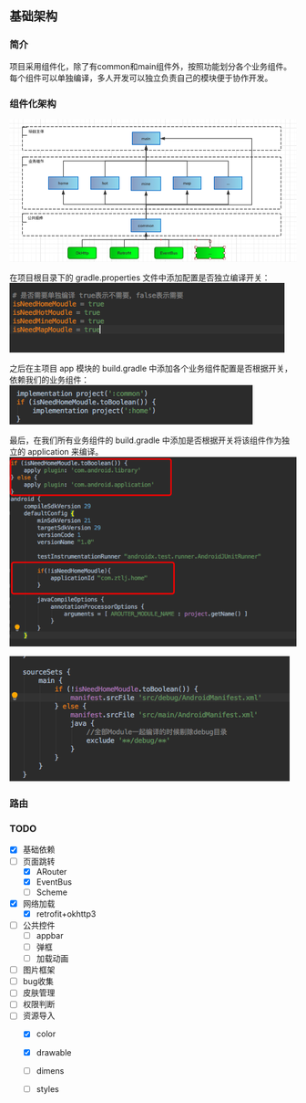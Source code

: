 ## 基础架构

### 简介
   项目采用组件化，除了有common和main组件外，按照功能划分各个业务组件。每个组件可以单独编译，多人开发可以独立负责自己的模块便于协作开发。

### 组件化架构
   ![Image 组件化架构]( https://github.com/JeffKuoCool/images/blob/master/%E7%BB%84%E4%BB%B6%E5%8C%96%E6%9E%B6%E6%9E%84.jpg )

   在项目根目录下的 gradle.properties 文件中添加配置是否独立编译开关：
   ![Image gradle添加开关]( https://github.com/JeffKuoCool/images/blob/master/open.jpg )

   之后在主项目 app 模块的 build.gradle 中添加各个业务组件配置是否根据开关，依赖我们的业务组件：
   ![Image app build.gradle]( https://github.com/JeffKuoCool/images/blob/master/app_gradle.jpg )

   最后，在我们所有业务组件的 build.gradle 中添加是否根据开关将该组件作为独立的 application 来编译。
   ![Image build.gradle]( https://github.com/JeffKuoCool/images/blob/master/moudle.jpg )

   ![Image build.gradle]( https://github.com/JeffKuoCool/images/blob/master/application.jpg )

### 路由


### TODO

- [x] 基础依赖
- [ ] 页面跳转
    + [x] ARouter
    + [x] EventBus
    + [ ] Scheme
- [x] 网络加载
    - [x] retrofit+okhttp3
- [ ] 公共控件
    + [ ] appbar
    + [ ] 弹框
    + [ ] 加载动画
- [ ] 图片框架
- [ ] bug收集
- [ ] 皮肤管理
- [ ] 权限判断
- [ ] 资源导入
    + [x] color
    + [x] drawable
    + [ ] dimens
    + [ ] styles

